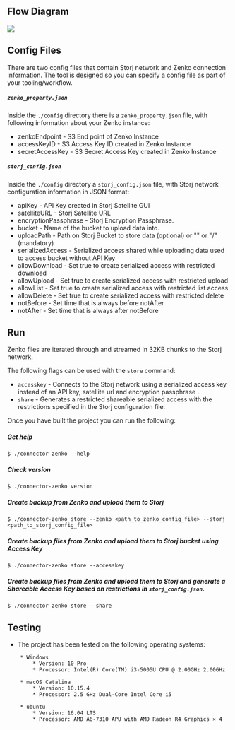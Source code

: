 ## Flow Diagram

![](https://github.com/storj-thirdparty/connector-zenko/blob/master/README.assets/arch.drawio.png)


## Config Files
There are two config files that contain Storj network and Zenko connection information. The tool is designed so you can specify a config file as part of your tooling/workflow.

##### ```zenko_property.json```
Inside the ```./config``` directory there is a ```zenko_property.json``` file, with following information about your Zenko instance:

* zenkoEndpoint - S3 End point of Zenko Instance
* accessKeyID - S3 Access Key ID created in Zenko Instance
* secretAccessKey - S3 Secret Access Key created in Zenko Instance

##### ```storj_config.json```
Inside the ```./config``` directory a ```storj_config.json``` file, with Storj network configuration information in JSON format:

* apiKey - API Key created in Storj Satellite GUI
* satelliteURL - Storj Satellite URL
* encryptionPassphrase - Storj Encryption Passphrase.
* bucket - Name of the bucket to upload data into.
* uploadPath - Path on Storj Bucket to store data (optional) or "" or "/" (mandatory)
* serializedAccess - Serialized access shared while uploading data used to access bucket without API Key
* allowDownload - Set true to create serialized access with restricted download
* allowUpload - Set true to create serialized access with restricted upload
* allowList - Set true to create serialized access with restricted list access
* allowDelete - Set true to create serialized access with restricted delete
* notBefore - Set time that is always before notAfter
* notAfter - Set time that is always after notBefore

## Run
Zenko files are iterated through and streamed in 32KB chunks to the Storj network.

The following flags can be used with the ```store``` command:

* ```accesskey``` - Connects to the Storj network using a serialized access key instead of an API key, satellite url and encryption passphrase .
* ```share``` - Generates a restricted shareable serialized access with the restrictions specified in the Storj configuration file.

Once you have built the project you can run the following:

##### Get help
```
$ ./connector-zenko --help
```
##### Check version
```
$ ./connector-zenko version
```
##### Create backup from Zenko and upload them to Storj
```
$ ./connector-zenko store --zenko <path_to_zenko_config_file> --storj <path_to_storj_config_file>
```
##### Create backup files from Zenko and upload them to Storj bucket using Access Key
```
$ ./connector-zenko store --accesskey
```
##### Create backup files from Zenko and upload them to Storj and generate a Shareable Access Key based on restrictions in ```storj_config.json```.
```
$ ./connector-zenko store --share
```
		
## Testing
* The project has been tested on the following operating systems:
```
	* Windows
		* Version: 10 Pro
		* Processor: Intel(R) Core(TM) i3-5005U CPU @ 2.00GHz 2.00GHz

	* macOS Catalina
		* Version: 10.15.4
		* Processor: 2.5 GHz Dual-Core Intel Core i5

	* ubuntu
		* Version: 16.04 LTS
		* Processor: AMD A6-7310 APU with AMD Radeon R4 Graphics × 4
```		
